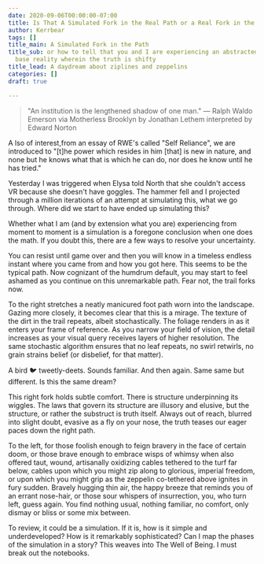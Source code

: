 ```yaml
---
date: 2020-09-06T00:00:00-07:00
title: Is That A Simulated Fork in the Real Path or a Real Fork in the Simulated Path?
author: Kerrbear
tags: []
title_main: A Simulated Fork in the Path
title_sub: or how to tell that you and I are experiencing an abstracted layer above
  base reality wherein the truth is shifty
title_lead: A daydream about ziplines and zeppelins
categories: []
draft: true

---
```



> "An institution is the lengthened shadow of one man."
> — Ralph Waldo Emerson via Motherless Brooklyn by Jonathan Lethem interpreted by Edward Norton






A lso of interest,from an essay of RWE's called "Self Reliance", we are introduced to "[t]he power which resides in him [that] is new in nature, and none but he knows what that is which he can do, nor does he know until he has tried."

Yesterday I was triggered when Elysa told North that she couldn't access VR because she doesn't have goggles. The hammer fell and I projected through a million iterations of an attempt at simulating this, what we go through. Where did we start to have ended up simulating this?

Whether what I am (and by extension what you are) experiencing from moment to moment is a simulation is a foregone conclusion when one does the math. If you doubt this, there are a few ways to resolve your uncertainty.

You can resist until game over and then you will know in a timeless endless instant where you came from and how you got here. This seems to be the typical path. Now cognizant of the humdrum default, you may start to feel ashamed as you continue on this unremarkable path. Fear not, the trail forks now.

To the right stretches a neatly manicured foot path worn into the landscape. Gazing more closely, it becomes clear that this is a mirage. The texture of the dirt in the trail repeats, albeit stochastically. The foliage renders in as it enters your frame of reference. As you narrow your field of vision, the detail increases as your visual query receives layers of higher resolution. The same stochastic algorithm ensures that no leaf repeats, no swirl retwirls, no grain strains belief (or disbelief, for that matter).

A bird 🐦 tweetly-deets. Sounds familiar. And then again. Same same but different. Is this the same dream?

This right fork holds subtle comfort. There is structure underpinning its wiggles. The laws that govern its structure are illusory and elusive, but the structure, or rather the substruct is truth itself. Always out of reach, blurred into slight doubt, evasive as a fly on your nose, the truth teases our eager paces down the right path.

To the left, for those foolish enough to feign bravery in the face of certain doom, or those brave enough to embrace wisps of whimsy when also offered taut, wound, artisanally oxidizing cables tethered to the turf far below, cables upon which you might zip along to glorious, imperial freedom, or upon which you might grip as the zeppelin co-tethered above ignites in fury sudden. Bravely hugging thin air, the happy breeze that reminds you of an errant nose-hair, or those sour whispers of insurrection, you, who turn left, guess again. You find nothing usual, nothing familiar, no comfort, only dismay or bliss or some mix between.

To review, it could be a simulation. If it is, how is it simple and underdeveloped? How is it remarkably sophisticated? Can I map the phases of the simulation in a story? This weaves into The Well of Being. I must break out the notebooks.